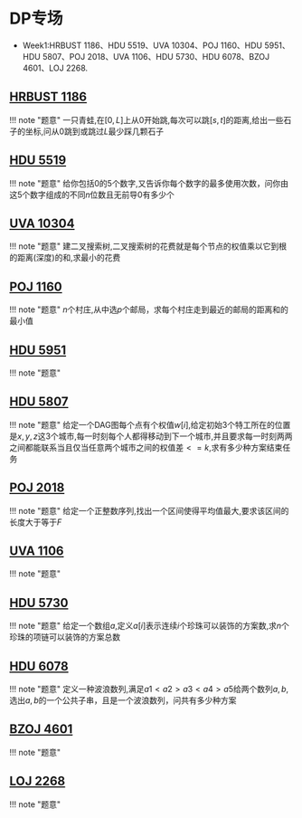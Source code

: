 # DP专场
 - Week1:HRBUST 1186、HDU 5519、UVA 10304、POJ 1160、HDU 5951、
         HDU 5807、POJ 2018、UVA 1106、HDU 5730、HDU 6078、BZOJ 4601、LOJ 2268.

## [HRBUST 1186](http://acm.hrbust.edu.cn/index.php?m=ProblemSet&a=showProblem&problem_id=1186)

!!! note "题意"
    一只青蛙,在$[0,L]$上从$0$开始跳,每次可以跳$[s,t]$的距离,给出一些石子的坐标,问从$0$跳到或跳过$L$最少踩几颗石子

## [HDU 5519](http://acm.hdu.edu.cn/showproblem.php?pid=5519)

!!! note "题意"
    给你包括$0$的$5$个数字,又告诉你每个数字的最多使用次数，问你由这$5$个数字组成的不同$n$位数且无前导$0$有多少个

## [UVA 10304](https://vjudge.net/problem/UVA-10304)

!!! note "题意"
    建二叉搜索树,二叉搜索树的花费就是每个节点的权值乘以它到根的距离(深度)的和,求最小的花费

## [POJ 1160](http://poj.org/problem?id=1160)

!!! note "题意"
    $n$个村庄,从中选$p$个邮局，求每个村庄走到最近的邮局的距离和的最小值

## [HDU 5951](http://acm.hdu.edu.cn/showproblem.php?pid=5951)

!!! note "题意"

## [HDU 5807](http://acm.hdu.edu.cn/showproblem.php?pid=5951)

!!! note "题意"
    给定一个DAG图每个点有个权值$w[i]$,给定初始$3$个特工所在的位置是$x,y,z$这$3$个城市,每一时刻每个人都得移动到下一个城市,并且要求每一时刻两两之间都能联系当且仅当任意两个城市之间的权值差$<=k$,求有多少种方案结束任务

## [POJ 2018](http://poj.org/problem?id=2018)

!!! note "题意"
    给定一个正整数序列,找出一个区间使得平均值最大,要求该区间的长度大于等于$F$

## [UVA 1106](https://vjudge.net/problem/UVA-1106)

!!! note "题意"

## [HDU 5730](http://acm.hdu.edu.cn/showproblem.php?pid=5730)

!!! note "题意"
    给定一个数组$a$,定义$a[i]$表示连续$i$个珍珠可以装饰的方案数,求$n$个珍珠的项链可以装饰的方案总数

## [HDU 6078](http://acm.hdu.edu.cn/showproblem.php?pid=6078)

!!! note "题意"
    定义一种波浪数列,满足$a1<a2>a3<a4>a5$给两个数列$a,b$,选出$a,b$的一个公共子串，且是一个波浪数列，问共有多少种方案

## [BZOJ 4601](http://www.lydsy.com/JudgeOnline/problem.php?id=4601)

!!! note "题意"

## [LOJ 2268](https://loj.ac/problem/2268)

!!! note "题意"
